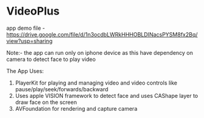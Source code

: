 # VideoPlus

app demo file - 
https://drive.google.com/file/d/1n3ocdbLWRkHHHOBLDINacsPYSM8fx2Bq/view?usp=sharing


Note:- the app can run only on iphone device as this have dependency on camera to detect face to play video

The App Uses:

1. PlayerKit for playing and managing video and video controls like pause/play/seek/forwards/backward
2. Uses apple VISION framework to detect face and uses CAShape layer to draw face on the screen
3. AVFoundation for rendering and capture camera
